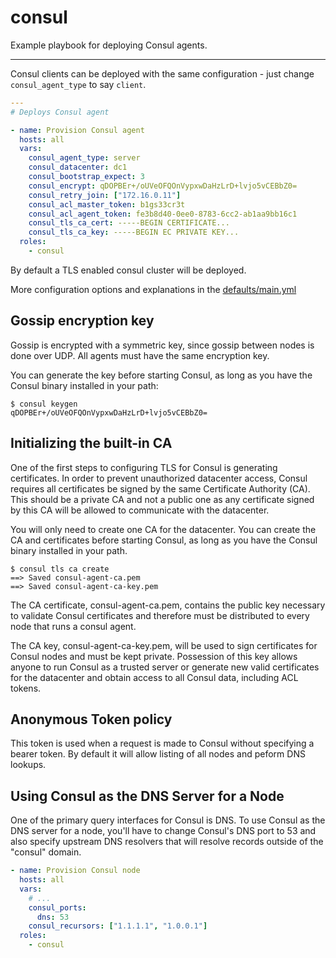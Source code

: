 # consul

Example playbook for deploying Consul agents.

---

Consul clients can be deployed with the same configuration - just change `consul_agent_type` to say `client`.

```yml
---
# Deploys Consul agent

- name: Provision Consul agent
  hosts: all
  vars:
    consul_agent_type: server
    consul_datacenter: dc1
    consul_bootstrap_expect: 3
    consul_encrypt: qDOPBEr+/oUVeOFQOnVypxwDaHzLrD+lvjo5vCEBbZ0=
    consul_retry_join: ["172.16.0.11"]
    consul_acl_master_token: b1gs33cr3t
    consul_acl_agent_token: fe3b8d40-0ee0-8783-6cc2-ab1aa9bb16c1
    consul_tls_ca_cert: -----BEGIN CERTIFICATE...
    consul_tls_ca_key: -----BEGIN EC PRIVATE KEY...
  roles:
    - consul
```

By default a TLS enabled consul cluster will be deployed.

More configuration options and explanations in the [defaults/main.yml](/consul/defaults/main.yml)

## Gossip encryption key

Gossip is encrypted with a symmetric key, since gossip between nodes is done over UDP. All agents must have the same encryption key.

You can generate the key before starting Consul, as long as you have the Consul binary installed in your path:

```shell
$ consul keygen
qDOPBEr+/oUVeOFQOnVypxwDaHzLrD+lvjo5vCEBbZ0=
```

## Initializing the built-in CA

One of the first steps to configuring TLS for Consul is generating certificates. In order to prevent unauthorized datacenter access, Consul requires all certificates be signed by the same Certificate Authority (CA). This should be a private CA and not a public one as any certificate signed by this CA will be allowed to communicate with the datacenter.

You will only need to create one CA for the datacenter. You can create the CA and certificates before starting Consul, as long as you have the Consul binary installed in your path.

```shell
$ consul tls ca create
==> Saved consul-agent-ca.pem
==> Saved consul-agent-ca-key.pem
```

The CA certificate, consul-agent-ca.pem, contains the public key necessary to validate Consul certificates and therefore must be distributed to every node that runs a consul agent.

The CA key, consul-agent-ca-key.pem, will be used to sign certificates for Consul nodes and must be kept private. Possession of this key allows anyone to run Consul as a trusted server or generate new valid certificates for the datacenter and obtain access to all Consul data, including ACL tokens.

## Anonymous Token policy

This token is used when a request is made to Consul without specifying a bearer token. By default it will allow listing of all nodes and peform DNS lookups.

## Using Consul as the DNS Server for a Node

One of the primary query interfaces for Consul is DNS. To use Consul as the DNS server for a node, you'll have to change Consul's DNS port to 53 and also specify upstream DNS resolvers that will resolve records outside of the "consul" domain.

```yml
- name: Provision Consul node
  hosts: all
  vars:
    # ...
    consul_ports:
      dns: 53
    consul_recursors: ["1.1.1.1", "1.0.0.1"]
  roles:
    - consul
```
